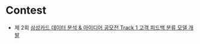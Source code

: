 # Contest

* 제 2회 [삼성카드 데이터 분석 & 아이디어 공모전 Track 1 고객 피드백 분류 모델 개발](https://github.com/hundredeuk2/Contest/tree/main/Scic2021, "contest1")
